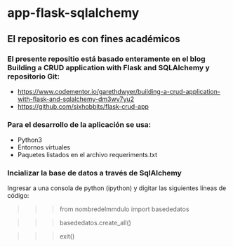 # app-flask-sqlalchemy
## El repositorio es con fines académicos

### El presente repositio está basado enteramente en el blog Building a CRUD application with Flask and SQLAlchemy y repositorio Git:
- https://www.codementor.io/garethdwyer/building-a-crud-application-with-flask-and-sqlalchemy-dm3wv7yu2
- https://github.com/sixhobbits/flask-crud-app

### Para el desarrollo de la aplicación se usa:
- Python3
- Entornos virtuales
- Paquetes listados en el archivo requeriments.txt

### Incializar la base de datos a través de SqlAlchemy
Ingresar a una consola de python (ipython) y digitar las siguientes líneas de código:

>>> from nombredelmmdulo import basededatos

>>> basededatos.create_all()

>>> exit()


